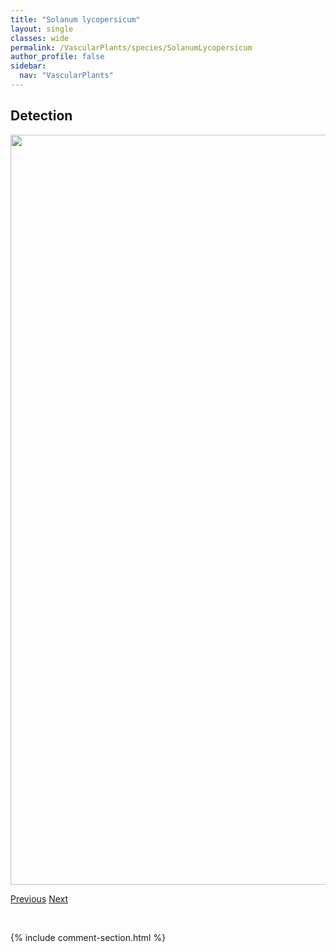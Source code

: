```yaml
---
title: "Solanum lycopersicum"
layout: single
classes: wide
permalink: /VascularPlants/species/SolanumLycopersicum
author_profile: false
sidebar:
  nav: "VascularPlants"
---
```


<h2>Detection</h2>

<a href="https://drive.google.com/uc?export=view&id=154btGDSpHJW_VeGEoiRrArWDDYmkd063">
<img src="https://drive.google.com/uc?export=view&id=154btGDSpHJW_VeGEoiRrArWDDYmkd063" height = "1200" width = "800">
</a>


<a href="/DevelopmentWebsite/VascularPlants/species/SmelowskiaAmericana" class="pagination--pager" title="Smelowskia americana">Previous</a> <a href="/DevelopmentWebsite/VascularPlants/species/SolanumNigrum" class="pagination--pager" title="Solanum nigrum">Next</a>

<p>&nbsp;</p>

{% include comment-section.html %}
